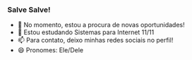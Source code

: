 ### Salve Salve!

- 🔭 No momento, estou a procura de novas oportunidades!
- 🌱 Estou estudando Sistemas para Internet 11/11
- 📫 Para contato, deixo minhas redes sociais no perfil!
- 😄 Pronomes: Ele/Dele

<br>




